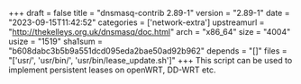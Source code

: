 +++
draft = false
title = "dnsmasq-contrib 2.89-1"
version = "2.89-1"
date = "2023-09-15T11:42:52"
categories = ['network-extra']
upstreamurl = "http://thekelleys.org.uk/dnsmasq/doc.html"
arch = "x86_64"
size = "4004"
usize = "1519"
sha1sum = "b608dabc3b5b9a551dcd095eda2bae50ad92b962"
depends = "[]"
files = "['usr/', 'usr/bin/', 'usr/bin/lease_update.sh']"
+++
This script can be used to implement persistent leases on openWRT, DD-WRT etc.